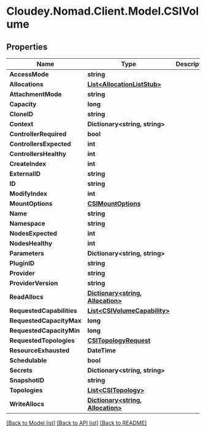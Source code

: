 # Cloudey.Nomad.Client.Model.CSIVolume

## Properties

Name | Type | Description | Notes
------------ | ------------- | ------------- | -------------
**AccessMode** | **string** |  | [optional] 
**Allocations** | [**List&lt;AllocationListStub&gt;**](AllocationListStub.md) |  | [optional] 
**AttachmentMode** | **string** |  | [optional] 
**Capacity** | **long** |  | [optional] 
**CloneID** | **string** |  | [optional] 
**Context** | **Dictionary&lt;string, string&gt;** |  | [optional] 
**ControllerRequired** | **bool** |  | [optional] 
**ControllersExpected** | **int** |  | [optional] 
**ControllersHealthy** | **int** |  | [optional] 
**CreateIndex** | **int** |  | [optional] 
**ExternalID** | **string** |  | [optional] 
**ID** | **string** |  | [optional] 
**ModifyIndex** | **int** |  | [optional] 
**MountOptions** | [**CSIMountOptions**](CSIMountOptions.md) |  | [optional] 
**Name** | **string** |  | [optional] 
**Namespace** | **string** |  | [optional] 
**NodesExpected** | **int** |  | [optional] 
**NodesHealthy** | **int** |  | [optional] 
**Parameters** | **Dictionary&lt;string, string&gt;** |  | [optional] 
**PluginID** | **string** |  | [optional] 
**Provider** | **string** |  | [optional] 
**ProviderVersion** | **string** |  | [optional] 
**ReadAllocs** | [**Dictionary&lt;string, Allocation&gt;**](Allocation.md) |  | [optional] 
**RequestedCapabilities** | [**List&lt;CSIVolumeCapability&gt;**](CSIVolumeCapability.md) |  | [optional] 
**RequestedCapacityMax** | **long** |  | [optional] 
**RequestedCapacityMin** | **long** |  | [optional] 
**RequestedTopologies** | [**CSITopologyRequest**](CSITopologyRequest.md) |  | [optional] 
**ResourceExhausted** | **DateTime** |  | [optional] 
**Schedulable** | **bool** |  | [optional] 
**Secrets** | **Dictionary&lt;string, string&gt;** |  | [optional] 
**SnapshotID** | **string** |  | [optional] 
**Topologies** | [**List&lt;CSITopology&gt;**](CSITopology.md) |  | [optional] 
**WriteAllocs** | [**Dictionary&lt;string, Allocation&gt;**](Allocation.md) |  | [optional] 

[[Back to Model list]](../README.md#documentation-for-models) [[Back to API list]](../README.md#documentation-for-api-endpoints) [[Back to README]](../README.md)

